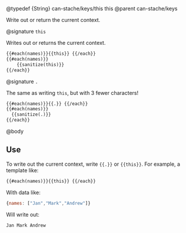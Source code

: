 @typedef {String} can-stache/keys/this this
@parent can-stache/keys

Write out or return the current context.

@signature `this`

Writes out or returns the current context.

```html
{{#each(names)}}{{this}} {{/each}}
{{#each(names)}}
	{{sanitize(this)}}
{{/each}}
```


@signature `.`

  The same as writing `this`, but with 3 fewer characters!

  ```html
  {{#each(names)}}{{.}} {{/each}}
  {{#each(names)}}
  	{{sanitize(.)}}
  {{/each}}
  ```

@body

## Use


To write out the current context, write `{{.}}` or `{{this}}`. For example,
a template like:

```html
{{#each(names)}}{{this}} {{/each}}
```

With data like:

```javascript
{names: ["Jan","Mark","Andrew"]}
```

Will write out:

```html
Jan Mark Andrew
```
